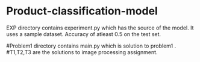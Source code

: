 # Product-classification-model
EXP directory contains experiment.py which has the source of the model.
It uses a sample dataset.
Accuracy of atleast 0.5 on the test set.

#Problem1 directory contains main.py which is solution to problem1 .
#T1,T2,T3 are the solutions to image processing assignment.
